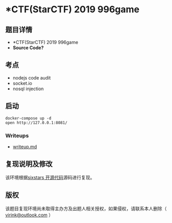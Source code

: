 # \*CTF(StarCTF) 2019 996game

## 题目详情

-  *CTF(StarCTF) 2019 996game
- **Source Code?**

## 考点

- nodejs code audit
- socket.io
- nosql injection

## 启动

    docker-compose up -d
    open http://127.0.0.1:8081/

### Writeups

- [writeup.md](writeup.md)

## 复现说明及修改

该环境根据[sixstars 开源代码](https://github.com/sixstars/starctf2019)源码进行复现。

## 版权

该题目复现环境尚未取得主办方及出题人相关授权，如果侵权，请联系本人删除（ virink@outlook.com ）
